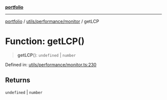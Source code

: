 [**portfolio**](../../../../README.md)

***

[portfolio](../../../../modules.md) / [utils/performance/monitor](../README.md) / getLCP

# Function: getLCP()

> **getLCP**(): `undefined` \| `number`

Defined in: [utils/performance/monitor.ts:230](https://github.com/tnorlund/Portfolio/blob/deafa68348b210b65eb186401c70dc9cd305dd93/portfolio/utils/performance/monitor.ts#L230)

## Returns

`undefined` \| `number`
